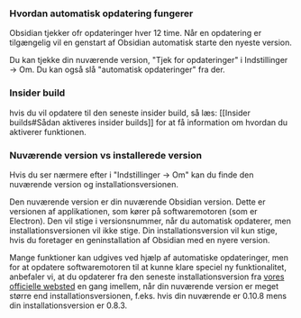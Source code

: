 ### Hvordan automatisk opdatering fungerer
Obsidian tjekker ofr opdateringer hver 12 time. Når en opdatering er tilgængelig vil en genstart af Obsidian automatisk starte den nyeste version.

Du kan tjekke din nuværende version, "Tjek for opdateringer" i Indstillinger -> Om. Du kan også slå "automatisk opdateringer" fra der.

### Insider build
hvis du vil opdatere til den seneste insider build, så læs: [[Insider builds#Sådan aktiveres insider builds]] for at få information om hvordan du aktiverer funktionen.

### Nuværende version vs installerede version

Hvis du ser nærmere efter i "Indstillinger -> Om" kan du finde den nuværende version og installationsversionen.

Den nuværende version er din nuværende Obsidian version. Dette er versionen af applikationen, som kører på softwaremotoren (som er Electron). Den vil stige i versionsnummer, når du automatisk opdaterer, men installationsversionen vil ikke stige. Din installationsversion vil kun stige, hvis du foretager en geninstallation af Obsidian med en nyere version.

Mange funktioner kan udgives ved hjælp af automatiske opdateringer, men for at opdatere softwaremotoren til at kunne klare speciel ny funktionalitet, anbefaler vi, at du opdaterer fra den seneste installationsversion fra [vores officielle websted](https://obsidian.md) en gang imellem, når din nuværende version er meget større end installationsversionen, f.eks. hvis din nuværende er 0.10.8 mens din installationsversion er 0.8.3.
